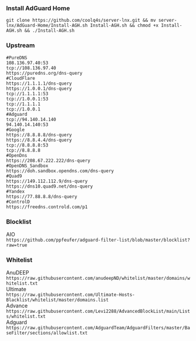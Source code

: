 ### Install AdGuard Home

```
git clone https://github.com/coolq4s/server-lnx.git && mv server-lnx/AdGuard-Home/Install-AGH.sh Install-AGH.sh && chmod +x Install-AGH.sh && ./Install-AGH.sh
```
### Upstream

```
#PureDNS
108.136.97.40:53
tcp://108.136.97.40
https://puredns.org/dns-query
#CloudFlare
https://1.1.1.1/dns-query
https://1.0.0.1/dns-query
tcp://1.1.1.1:53
tcp://1.0.0.1:53
tcp://1.1.1.1
tcp://1.0.0.1
#Adguard
tcp://94.140.14.140
94.140.14.140:53
#Google
https://8.8.8.8/dns-query
https://8.8.4.4/dns-query
tcp://8.8.8.8:53
tcp://8.8.8.8
#OpenDns
https://208.67.222.222/dns-query
#OpenDNS_Sandbox
https://doh.sandbox.opendns.com/dns-query
#Quad9
https://149.112.112.9/dns-query
https://dns10.quad9.net/dns-query
#Yandex
https://77.88.8.8/dns-query
#ControlD
https://freedns.controld.com/p1

```

### Blocklist
AIO <br>
```https://github.com/ppfeufer/adguard-filter-list/blob/master/blocklist?raw=true```

### Whitelist
AnuDEEP <br>
```https://raw.githubusercontent.com/anudeepND/whitelist/master/domains/whitelist.txt``` <br>
Ultimate <br>
```https://raw.githubusercontent.com/Ultimate-Hosts-Blacklist/whitelist/master/domains.list``` <br>
Advance <br>
```https://raw.githubusercontent.com/Levi2288/AdvancedBlockList/main/Lists/whitelist.txt``` <br>
Adguard <br>
```https://raw.githubusercontent.com/AdguardTeam/AdguardFilters/master/BaseFilter/sections/allowlist.txt``` <br>
